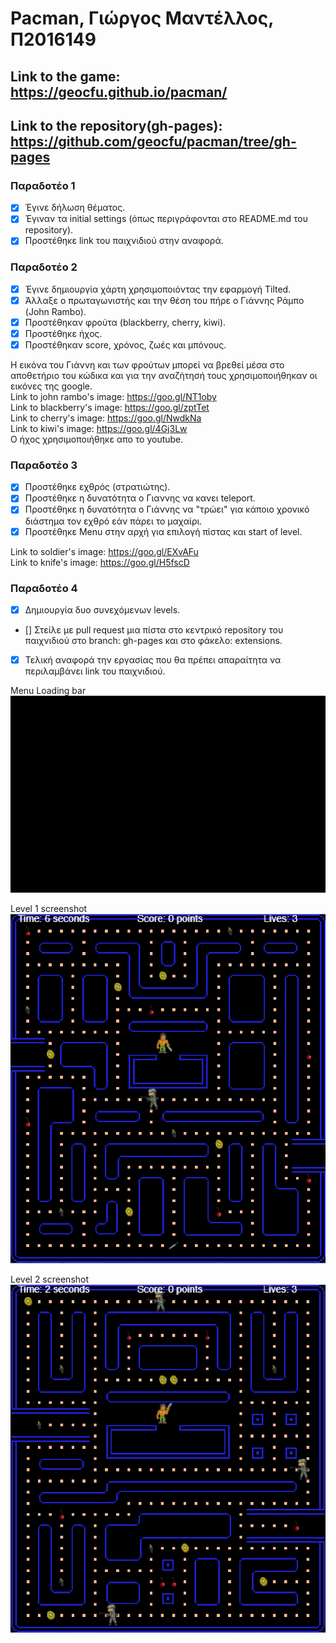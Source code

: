 # Pacman, Γιώργος Μαντέλλος, Π2016149
## Link to the game: https://geocfu.github.io/pacman/
## Link to the repository(gh-pages): https://github.com/geocfu/pacman/tree/gh-pages

### Παραδοτέο 1
- [x] Έγινε δήλωση θέματος.  
- [x] Έγιναν τα initial settings (όπως περιγράφονται στο README.md του repository).  
- [x] Προστέθηκε link του παιχνιδιού στην αναφορά.  

### Παραδοτέο 2
- [x] Έγινε δημιουργία χάρτη χρησιμοποιόντας την εφαρμογή Tilted.  
- [x] Άλλαξε o πρωταγωνιστής και την θέση του πήρε ο Γιάννης Ράμπο (John Rambo).  
- [x] Προστέθηκαν φρούτα (blackberry, cherry, kiwi).  
- [x] Προστέθηκε ήχος.  
- [x] Προστέθηκαν score, χρόνος, ζωές και μπόνους.  

Η εικόνα του Γιάννη και των φρούτων μπορεί να βρεθεί μέσα στο αποθετήριο του κώδικα και για την αναζήτησή τους χρησιμοποιήθηκαν οι εικόνες της google.  
Link to john rambo's image: https://goo.gl/NT1oby  
Link to blackberry's image: https://goo.gl/zptTet   
Link to cherry's image: https://goo.gl/NwdkNa  
Link to kiwi's image: https://goo.gl/4Gj3Lw  
Ο ήχος χρησιμοποιήθηκε απο το youtube.  

### Παραδοτέο 3  
- [x] Προστέθηκε εχθρός (στρατιώτης).
- [x] Προστέθηκε η δυνατότητα ο Γιαννης να κανει teleport.
- [x] Προστέθηκε η δυνατότητα ο Γιάννης να "τρώει" για κάποιο χρονικό διάστημα τον εχθρό εάν πάρει το μαχαίρι. 
- [x] Προστέθηκε Μenu στην αρχή για επιλογή πίστας και start of level.  

Link to soldier's image: https://goo.gl/EXvAFu    
Link to knife's image: https://goo.gl/H5fscD  

### Παραδοτέο 4  
- [x] Δημιουργία δυο συνεχόμενων levels.  
- [] Στείλε με pull request μια πίστα στο κεντρικό repository του παιχνιδιού στο branch: gh-pages και στο φάκελο: extensions.  
- [x] Τελική αναφορά την εργασίας που θα πρέπει απαραίτητα να περιλαμβάνει link του παιχνιδιού.  
   
Menu Loading bar  
![screenshot](https://github.com/geocfu/pacman/blob/develop/assets/loading_bar.gif)  
  
Level 1 screenshot  
![screenshot](https://github.com/geocfu/pacman/blob/develop/assets/Level%201.png)
  
Level 2 screenshot  
![screenshot](https://github.com/geocfu/pacman/blob/develop/assets/Level%202.png)
 
